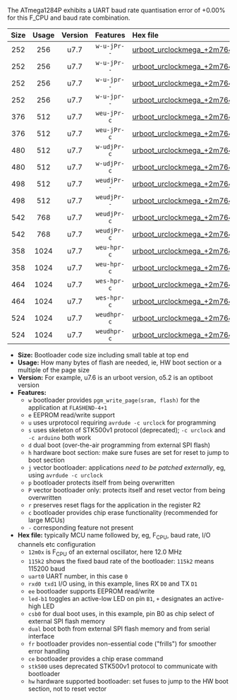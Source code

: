 The ATmega1284P exhibits a UART baud rate quantisation error of +0.00% for this F_CPU and baud rate combination.

|Size|Usage|Version|Features|Hex file|
|:-:|:-:|:-:|:-:|:--|
|252|256|u7.7|`w-u-jPr--`|[urboot_urclockmega_+2m7648x_++19k2_uart0_rxd0_txd1_led+c7.hex](https://raw.githubusercontent.com/stefanrueger/urboot.hex/main/boards/urclockmega/external_oscillator/fcpu_+2m7648x/br_++19k2/urboot_urclockmega_+2m7648x_++19k2_uart0_rxd0_txd1_led+c7.hex)|
|252|256|u7.7|`w-u-jPr--`|[urboot_urclockmega_+2m7648x_++19k2_uart1_rxd2_txd3_led+c7.hex](https://raw.githubusercontent.com/stefanrueger/urboot.hex/main/boards/urclockmega/external_oscillator/fcpu_+2m7648x/br_++19k2/urboot_urclockmega_+2m7648x_++19k2_uart1_rxd2_txd3_led+c7.hex)|
|252|256|u7.7|`w-u-jpr--`|[urboot_urclockmega_+2m7648x_++19k2_uart0_rxd0_txd1_led+c7_fr.hex](https://raw.githubusercontent.com/stefanrueger/urboot.hex/main/boards/urclockmega/external_oscillator/fcpu_+2m7648x/br_++19k2/urboot_urclockmega_+2m7648x_++19k2_uart0_rxd0_txd1_led+c7_fr.hex)|
|252|256|u7.7|`w-u-jpr--`|[urboot_urclockmega_+2m7648x_++19k2_uart1_rxd2_txd3_led+c7_fr.hex](https://raw.githubusercontent.com/stefanrueger/urboot.hex/main/boards/urclockmega/external_oscillator/fcpu_+2m7648x/br_++19k2/urboot_urclockmega_+2m7648x_++19k2_uart1_rxd2_txd3_led+c7_fr.hex)|
|376|512|u7.7|`weu-jPr-c`|[urboot_urclockmega_+2m7648x_++19k2_uart0_rxd0_txd1_ee_led+c7_fr_ce.hex](https://raw.githubusercontent.com/stefanrueger/urboot.hex/main/boards/urclockmega/external_oscillator/fcpu_+2m7648x/br_++19k2/urboot_urclockmega_+2m7648x_++19k2_uart0_rxd0_txd1_ee_led+c7_fr_ce.hex)|
|376|512|u7.7|`weu-jPr-c`|[urboot_urclockmega_+2m7648x_++19k2_uart1_rxd2_txd3_ee_led+c7_fr_ce.hex](https://raw.githubusercontent.com/stefanrueger/urboot.hex/main/boards/urclockmega/external_oscillator/fcpu_+2m7648x/br_++19k2/urboot_urclockmega_+2m7648x_++19k2_uart1_rxd2_txd3_ee_led+c7_fr_ce.hex)|
|480|512|u7.7|`w-udjPr-c`|[urboot_urclockmega_+2m7648x_++19k2_uart0_rxd0_txd1_led+c7_csb3_dual_fr_ce.hex](https://raw.githubusercontent.com/stefanrueger/urboot.hex/main/boards/urclockmega/external_oscillator/fcpu_+2m7648x/br_++19k2/urboot_urclockmega_+2m7648x_++19k2_uart0_rxd0_txd1_led+c7_csb3_dual_fr_ce.hex)|
|480|512|u7.7|`w-udjPr-c`|[urboot_urclockmega_+2m7648x_++19k2_uart1_rxd2_txd3_led+c7_csb3_dual_fr_ce.hex](https://raw.githubusercontent.com/stefanrueger/urboot.hex/main/boards/urclockmega/external_oscillator/fcpu_+2m7648x/br_++19k2/urboot_urclockmega_+2m7648x_++19k2_uart1_rxd2_txd3_led+c7_csb3_dual_fr_ce.hex)|
|498|512|u7.7|`weudjPr--`|[urboot_urclockmega_+2m7648x_++19k2_uart0_rxd0_txd1_ee_led+c7_csb3_dual_fr.hex](https://raw.githubusercontent.com/stefanrueger/urboot.hex/main/boards/urclockmega/external_oscillator/fcpu_+2m7648x/br_++19k2/urboot_urclockmega_+2m7648x_++19k2_uart0_rxd0_txd1_ee_led+c7_csb3_dual_fr.hex)|
|498|512|u7.7|`weudjPr--`|[urboot_urclockmega_+2m7648x_++19k2_uart1_rxd2_txd3_ee_led+c7_csb3_dual_fr.hex](https://raw.githubusercontent.com/stefanrueger/urboot.hex/main/boards/urclockmega/external_oscillator/fcpu_+2m7648x/br_++19k2/urboot_urclockmega_+2m7648x_++19k2_uart1_rxd2_txd3_ee_led+c7_csb3_dual_fr.hex)|
|542|768|u7.7|`weudjPr-c`|[urboot_urclockmega_+2m7648x_++19k2_uart0_rxd0_txd1_ee_led+c7_csb3_dual_fr_ce.hex](https://raw.githubusercontent.com/stefanrueger/urboot.hex/main/boards/urclockmega/external_oscillator/fcpu_+2m7648x/br_++19k2/urboot_urclockmega_+2m7648x_++19k2_uart0_rxd0_txd1_ee_led+c7_csb3_dual_fr_ce.hex)|
|542|768|u7.7|`weudjPr-c`|[urboot_urclockmega_+2m7648x_++19k2_uart1_rxd2_txd3_ee_led+c7_csb3_dual_fr_ce.hex](https://raw.githubusercontent.com/stefanrueger/urboot.hex/main/boards/urclockmega/external_oscillator/fcpu_+2m7648x/br_++19k2/urboot_urclockmega_+2m7648x_++19k2_uart1_rxd2_txd3_ee_led+c7_csb3_dual_fr_ce.hex)|
|358|1024|u7.7|`weu-hpr-c`|[urboot_urclockmega_+2m7648x_++19k2_uart0_rxd0_txd1_ee_led+c7_fr_ce_hw.hex](https://raw.githubusercontent.com/stefanrueger/urboot.hex/main/boards/urclockmega/external_oscillator/fcpu_+2m7648x/br_++19k2/urboot_urclockmega_+2m7648x_++19k2_uart0_rxd0_txd1_ee_led+c7_fr_ce_hw.hex)|
|358|1024|u7.7|`weu-hpr-c`|[urboot_urclockmega_+2m7648x_++19k2_uart1_rxd2_txd3_ee_led+c7_fr_ce_hw.hex](https://raw.githubusercontent.com/stefanrueger/urboot.hex/main/boards/urclockmega/external_oscillator/fcpu_+2m7648x/br_++19k2/urboot_urclockmega_+2m7648x_++19k2_uart1_rxd2_txd3_ee_led+c7_fr_ce_hw.hex)|
|464|1024|u7.7|`wes-hpr-c`|[urboot_urclockmega_+2m7648x_++19k2_uart0_rxd0_txd1_ee_led+c7_fr_ce_stk500_hw.hex](https://raw.githubusercontent.com/stefanrueger/urboot.hex/main/boards/urclockmega/external_oscillator/fcpu_+2m7648x/br_++19k2/urboot_urclockmega_+2m7648x_++19k2_uart0_rxd0_txd1_ee_led+c7_fr_ce_stk500_hw.hex)|
|464|1024|u7.7|`wes-hpr-c`|[urboot_urclockmega_+2m7648x_++19k2_uart1_rxd2_txd3_ee_led+c7_fr_ce_stk500_hw.hex](https://raw.githubusercontent.com/stefanrueger/urboot.hex/main/boards/urclockmega/external_oscillator/fcpu_+2m7648x/br_++19k2/urboot_urclockmega_+2m7648x_++19k2_uart1_rxd2_txd3_ee_led+c7_fr_ce_stk500_hw.hex)|
|524|1024|u7.7|`weudhpr-c`|[urboot_urclockmega_+2m7648x_++19k2_uart0_rxd0_txd1_ee_led+c7_csb3_dual_fr_ce_hw.hex](https://raw.githubusercontent.com/stefanrueger/urboot.hex/main/boards/urclockmega/external_oscillator/fcpu_+2m7648x/br_++19k2/urboot_urclockmega_+2m7648x_++19k2_uart0_rxd0_txd1_ee_led+c7_csb3_dual_fr_ce_hw.hex)|
|524|1024|u7.7|`weudhpr-c`|[urboot_urclockmega_+2m7648x_++19k2_uart1_rxd2_txd3_ee_led+c7_csb3_dual_fr_ce_hw.hex](https://raw.githubusercontent.com/stefanrueger/urboot.hex/main/boards/urclockmega/external_oscillator/fcpu_+2m7648x/br_++19k2/urboot_urclockmega_+2m7648x_++19k2_uart1_rxd2_txd3_ee_led+c7_csb3_dual_fr_ce_hw.hex)|

- **Size:** Bootloader code size including small table at top end
- **Usage:** How many bytes of flash are needed, ie, HW boot section or a multiple of the page size
- **Version:** For example, u7.6 is an urboot version, o5.2 is an optiboot version
- **Features:**
  + `w` bootloader provides `pgm_write_page(sram, flash)` for the application at `FLASHEND-4+1`
  + `e` EEPROM read/write support
  + `u` uses urprotocol requiring `avrdude -c urclock` for programming
  + `s` uses skeleton of STK500v1 protocol (deprecated); `-c urclock` and `-c arduino` both work
  + `d` dual boot (over-the-air programming from external SPI flash)
  + `h` hardware boot section: make sure fuses are set for reset to jump to boot section
  + `j` vector bootloader: applications *need to be patched externally*, eg, using `avrdude -c urclock`
  + `p` bootloader protects itself from being overwritten
  + `P` vector bootloader only: protects itself and reset vector from being overwritten
  + `r` preserves reset flags for the application in the register R2
  + `c` bootloader provides chip erase functionality (recommended for large MCUs)
  + `-` corresponding feature not present
- **Hex file:** typically MCU name followed by, eg, F<sub>CPU</sub>, baud rate, I/O channels etc configuration
  + `12m0x` is F<sub>CPU</sub> of an external oscillator, here 12.0 MHz
  + `115k2` shows the fixed baud rate of the bootloader: `115k2` means 115200 baud
  + `uart0` UART number, in this case `0`
  + `rxd0 txd1` I/O using, in this example, lines RX `D0` and TX `D1`
  + `ee` bootloader supports EEPROM read/write
  + `led-b1` toggles an active-low LED on pin `B1`, `+` designates an active-high LED
  + `csb0` for dual boot uses, in this example, pin B0 as chip select of external SPI flash memory
  + `dual` boot both from external SPI flash memory and from serial interface
  + `fr` bootloader provides non-essential code ("frills") for smoother error handling
  + `ce` bootloader provides a chip erase command
  + `stk500` uses deprecated STK500v1 protocol to communicate with bootloader
  + `hw` hardware supported bootloader: set fuses to jump to the HW boot section, not to reset vector
